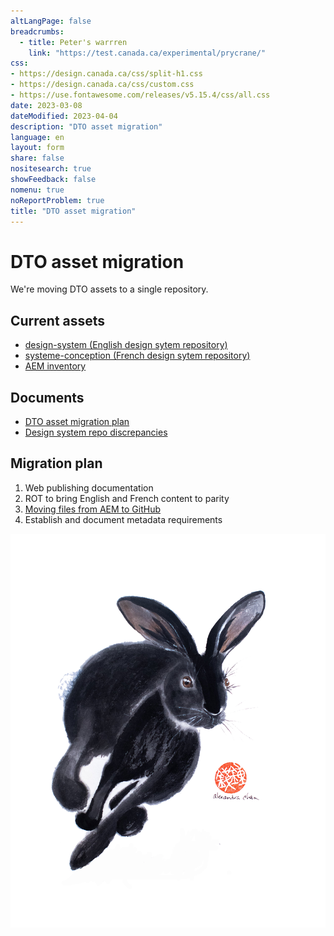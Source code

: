 ```yaml
---
altLangPage: false
breadcrumbs:
  - title: Peter's warrren
    link: "https://test.canada.ca/experimental/prycrane/"
css:
- https://design.canada.ca/css/split-h1.css
- https://design.canada.ca/css/custom.css
- https://use.fontawesome.com/releases/v5.15.4/css/all.css
date: 2023-03-08
dateModified: 2023-04-04
description: "DTO asset migration"
language: en
layout: form
share: false
nositesearch: true
showFeedback: false
nomenu: true
noReportProblem: true
title: "DTO asset migration"
---
```

<div class="row">
  <div class="col-md-8">
    <h1 property="name" id="wb-cont" dir="ltr">DTO asset migration</h1>
    <p>We're moving DTO assets to a single repository.</p>
    <h2 class="h3 mrgn-tp-lg">Current assets</h2>
    <ul class="fa-ul">
      <li><span class="fa-li"><span class="fas fa-code-branch"></span></span><a href="https://github.com/canada-ca/design-system">design-system (English design sytem repository)</a></li>
      <li><span class="fa-li"><span class="fas fa-code-branch"></span></span><a href="https://github.com/canada-ca/systeme-conception">systeme-conception (French design sytem repository)</a></li>
      <li><span class="fa-li"><span class="fab fa-google-drive"></span></span><a href="https://docs.google.com/spreadsheets/d/1xbBwK4ximVygzuqV0Ie-cbQjEDvyVQLfZExcbLsupkw">AEM inventory</a></li>
    </ul>
    <h2 class="h3 mrgn-tp-lg">Documents</h2>
    <ul class="fa-ul">
      <li><span class="fa-li"><span class="fab fa-google-drive"></span></span><a href="https://docs.google.com/document/d/1kSPPFdNi_RqGEsKs8ZzOSFGMgsIqdifRFvJKkASEVxs">DTO asset migration plan</a></li>
      <li><span class="fa-li"><span class="fab fa-google-drive"></span></span><a href="https://docs.google.com/spreadsheets/d/1QnfSoKcZWpmUajSMf7fHytgD8khMXoyA">Design system repo discrepancies</a></li>
    </ul>
    <h2 class="h3 mrgn-tp-lg">Migration plan</h2>
    <ol>
      <li>Web publishing documentation</li>
      <li>ROT to bring English and French content to parity</li>
      <li><a href="aem-migration.html">Moving files from AEM to GitHub</a></li>
      <li>Establish and document metadata requirements</li>
    </ol>
  </div>
  <div class="col-md-4">
    <div><img src="./images/bunny21a.png" alt="" class="img-responsive"></div>
  </div>
</div>
